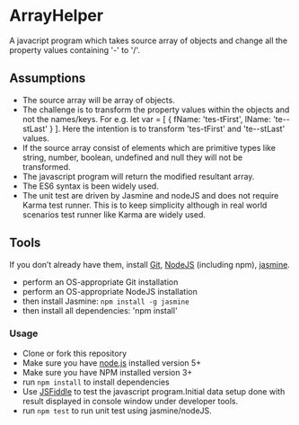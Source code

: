 # ArrayHelper

A javacript program which takes source array of objects and change all the property values containing '-' to '/'.

## Assumptions
- The source array will be array of objects.
- The challenge is to transform the property values within the objects and not the names/keys.
For e.g. let var = [ { fName: 'tes-tFirst', lName: 'te--stLast' } ]. Here the intention is to transform 'tes-tFirst' and 'te--stLast' values.
- If the source array consist of elements which are primitive types like string, number, boolean, undefined and null they will not be transformed. 
- The javascript program will return the modified resultant array.
- The ES6 syntax is been widely used.
- The unit test are driven by Jasmine and nodeJS and does not require Karma test runner. This is to keep simplicity although in real world scenarios test runner like Karma are widely used.


## Tools

If you don’t already have them, install [Git](https://git-scm.com/downloads),
[NodeJS](https://nodejs.org/en/) (including npm), [jasmine](https://jasmine.github.io/index.html).

- perform an OS-appropriate Git installation
- perform an OS-appropriate NodeJS installation
- then install Jasmine: `npm install -g jasmine`
- then install all dependencies: 'npm install'

### Usage
- Clone or fork this repository
- Make sure you have [node.js](https://nodejs.org/) installed version 5+
- Make sure you have NPM installed version 3+
- run `npm install` to install dependencies
- Use [JSFiddle](https://jsfiddle.net/vikas2future/f0skfzey/) to test the javascript program.Initial data setup done with result displayed in console window under developer tools.
- run `npm test` to run unit test using jasmine/nodeJS.

